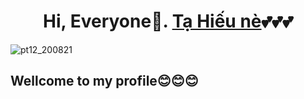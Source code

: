 # <center>Hi, Everyone🐾. [Tạ Hiếu nè](https://www.facebook.com/TaHieu2709/)💕💕💕</center>

![pt12_200821](https://user-images.githubusercontent.com/71754731/130457643-6de59841-7ad6-463c-b62c-fbcb1b87aa6f.png)  

## Wellcome to my profile😊😊😊



